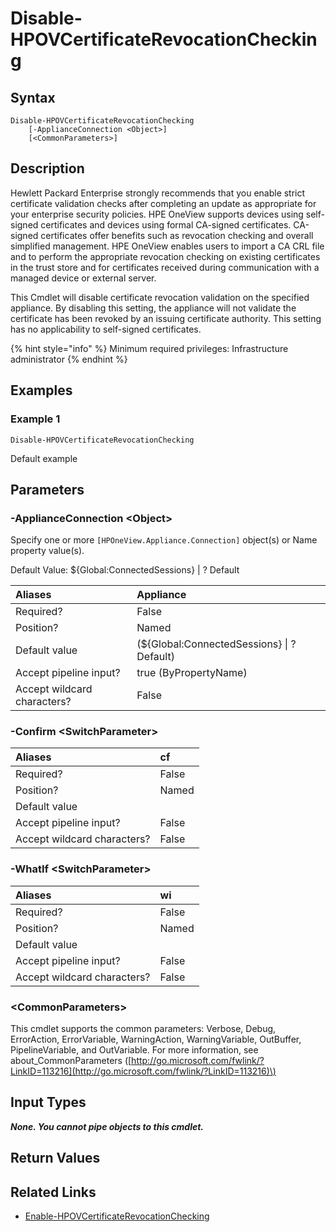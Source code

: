 ﻿---
description: Disable appliance certificate revocation checking.
---

# Disable-HPOVCertificateRevocationChecking

## Syntax

```text
Disable-HPOVCertificateRevocationChecking
    [-ApplianceConnection <Object>]
    [<CommonParameters>]
```

## Description

Hewlett Packard Enterprise strongly recommends that you enable strict certificate validation checks after completing an update as appropriate for your enterprise security policies. HPE OneView supports devices using self-signed certificates and devices using formal CA-signed certificates. CA-signed certificates offer benefits such as revocation checking and overall simplified management.  HPE OneView enables users to import a CA CRL file and to perform the appropriate revocation checking on existing certificates in the trust store and for certificates received during communication with a managed device or external server.

This Cmdlet will disable certificate revocation validation on the specified appliance.  By disabling this setting, the appliance will not validate the certificate has been revoked by an issuing certificate authority.  This setting has no applicability to self-signed certificates.

{% hint style="info" %}
Minimum required privileges: Infrastructure administrator
{% endhint %}

## Examples

###  Example 1 

```text
Disable-HPOVCertificateRevocationChecking

```

Default example

## Parameters

### -ApplianceConnection &lt;Object&gt;

Specify one or more `[HPOneView.Appliance.Connection]` object(s) or Name property value(s).

Default Value: ${Global:ConnectedSessions} | ? Default

| Aliases | Appliance |
| :--- | :--- |
| Required? | False |
| Position? | Named |
| Default value | (${Global:ConnectedSessions} &vert; ? Default) |
| Accept pipeline input? | true (ByPropertyName) |
| Accept wildcard characters? | False |

### -Confirm &lt;SwitchParameter&gt;



| Aliases | cf |
| :--- | :--- |
| Required? | False |
| Position? | Named |
| Default value |  |
| Accept pipeline input? | False |
| Accept wildcard characters? | False |

### -WhatIf &lt;SwitchParameter&gt;



| Aliases | wi |
| :--- | :--- |
| Required? | False |
| Position? | Named |
| Default value |  |
| Accept pipeline input? | False |
| Accept wildcard characters? | False |

### &lt;CommonParameters&gt;

This cmdlet supports the common parameters: Verbose, Debug, ErrorAction, ErrorVariable, WarningAction, WarningVariable, OutBuffer, PipelineVariable, and OutVariable. For more information, see about\_CommonParameters \([http://go.microsoft.com/fwlink/?LinkID=113216](http://go.microsoft.com/fwlink/?LinkID=113216)\)

## Input Types

_**None.  You cannot pipe objects to this cmdlet.**_

## Return Values

## Related Links

* [Enable-HPOVCertificateRevocationChecking](enable-hpovcertificaterevocationchecking.md)
